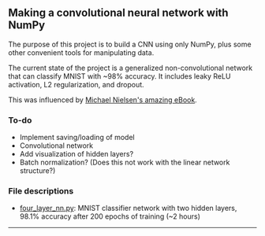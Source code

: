 ## Making a convolutional neural network with NumPy


The purpose of this project is to build a CNN using only NumPy, plus some other convenient tools for manipulating data.

The current state of the project is a generalized non-convolutional network that can classify MNIST with ~98% accuracy. It includes leaky ReLU activation, L2 regularization, and dropout.

This was influenced by [Michael Nielsen's amazing eBook](http://neuralnetworksanddeeplearning.com/).

### To-do

- Implement saving/loading of model
- Convolutional network
- Add visualization of hidden layers?
- Batch normalization? (Does this not work with the linear network structure?)

### File descriptions
- [four_layer_nn.py](four_layer_nn.py): MNIST classifier network with two hidden layers, 98.1% accuracy after 200 epochs of training (~2 hours)

_________________________________________